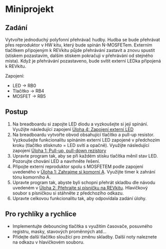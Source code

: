 # Miniprojekt

## Zadání
Vytvořte jednoduchý polyfonní přehrávač hudby. Hudba se bude přehrávat přes reproduktor v HW kitu, který bude spínán N-MOSFETem. Externím tlačítkem připojeným k REVkitu půjde přehrávání zastavit a znovu spustit (stiskem pozastavím, dalším stiskem pokračuji v přehrávání od stejného místa). Když je přehrávání pozastaveno, bude svítit externí LEDka připojená k REVkitu.

Zapojení:
* LED -> RB0
* Tlačítko -> RB4
* MOSFET -> RB5

## Postup
1. Na breadboardu si zapojte LED diodu a vyzkoušejte si její spínání. Využijte následující zapojení [Úloha 4: Zapojení externí LED](https://github.com/MBrablc/BUT-FME-REV/tree/master/0X_HW_cv/01_GPIO#%C3%BAloha-4-zapojen%C3%AD-extern%C3%AD-led)
2. Na breadboardu vytvořte obvod obsahující tlačítko a pull-up resistor. Vyzkoušejte funkcionalitu spínáním externí LED zapojené v předchozím kroku (tlačítko stisknuto = LED svítí a opačně). Využijte následující zapojení [Úloha 1: Pull-up, pull-down rezistory](https://github.com/MBrablc/BUT-FME-REV/tree/master/0X_HW_cv/01_GPIO#%C3%BAloha-1-pull-up-pull-down-rezistory)
3. Upravte program tak, aby se při každém stisku tlačítka měnil stav LED. Pozorujte chování LED a navrhněte řešení.
4. Připojte externí reproduktor spolu s MOSFETEM podle zapojení uvedeného v [Úloha 1: Zahrajme si komorní A](https://github.com/MBrablc/BUT-FME-REV/tree/master/0X_HW_cv/02_Timer_ISR#%C3%BAloha-1-zahrajme-si-komorn%C3%AD-a). Využijte timer k zahrání tónu komorního A.
5. Upravte program tak, abyste byli schopni přehrát skladbu dle návodu uvedeném v [Úloha 2: Přehrajte si písničku na REVkitu](https://github.com/MBrablc/BUT-FME-REV/tree/master/0X_HW_cv/02_Timer_ISR#%C3%BAloha-2-p%C5%99ehrajte-si-p%C3%ADsni%C4%8Dku-na-revkitu). Hlavičkový soubor s písničkou si stáhněte z předchozího odkazu.
6. Upravte celkovou funkcionalitu tak, aby odpovídala zadání úlohy.

## Pro rychlíky a rychlice
* Implementujte debouncing tlačítka s využitím časovače, posuvného registru, masky, stavových proměnných atd...
* Přidejte další tlačítko sloužící pro změnu skladby. Další noty naleznete na odkazu v hlavičkovém souboru.

